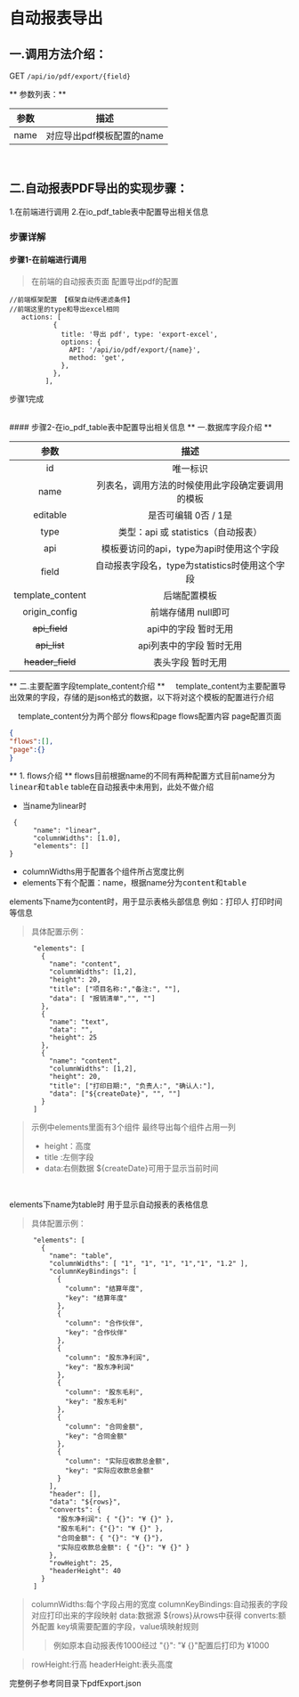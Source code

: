 # 自动报表导出

## 一.调用方法介绍：

GET `/api/io/pdf/export/{field}`

**  参数列表：**

| **参数** |    **描述**    |
| :------: | :--------------------:  |
|  name    | 对应导出pdf模板配置的name |

<br>

## 二.自动报表PDF导出的实现步骤：

1.在前端进行调用 2.在io_pdf_table表中配置导出相关信息

### 步骤详解

#### 步骤1-在前端进行调用

> 在前端的自动报表页面 配置导出pdf的配置

``` 
//前端框架配置 【框架自动传递滤条件】
//前端这里的type和导出excel相同
   actions: [
           {
             title: '导出 pdf', type: 'export-excel',
             options: {
               API: '/api/io/pdf/export/{name}',
               method: 'get',
             },
           },
         ],
```

步骤1完成

<br>
#### 步骤2-在io_pdf_table表中配置导出相关信息 
** 一.数据库字段介绍 **

| **参数** |    **描述**    |
| :------: | :------------: |
|  id   | 唯一标识 |
|  name   | 列表名，调用方法的时候使用此字段确定要调用的模板 |
|  editable   | 是否可编辑 0否 / 1是   |
|  type   | 类型：api 或 statistics（自动报表）  |
|  api   | 模板要访问的api，type为api时使用这个字段|
|  field   | 自动报表字段名，type为statistics时使用这个字段|
|  template_content   | 后端配置模板 |
|  origin_config   | 前端存储用 null即可 |
|  ~~api_field~~   | api中的字段 暂时无用 |
| ~~api_list~~  | api列表中的字段 暂时无用 |
|  ~~header_field~~   | 表头字段 暂时无用 |

** 二.主要配置字段template_content介绍 **
&nbsp;&nbsp;&nbsp;&nbsp;template_content为主要配置导出效果的字段，存储的是json格式的数据，以下将对这个模板的配置进行介绍

&nbsp;&nbsp;&nbsp;&nbsp;template_content分为两个部分 flows和page flows配置内容 page配置页面

```json
{
"flows":[],
"page":{}
}
```

** 1. flows介绍 **
flows目前根据name的不同有两种配置方式目前name分为<kbd>linear</kbd>和<kbd>table</kbd>
table在自动报表中未用到，此处不做介绍

- 当name为linear时

```
 {
      "name": "linear",
      "columnWidths": [1.0],
      "elements": []
}
```

- columnWidths用于配置各个组件所占宽度比例
- elements下有个配置：name，根据name分为<kbd>content</kbd>和<kbd>table</kbd>
  <br>

elements下name为content时，用于显示表格头部信息 例如：打印人 打印时间 等信息
<br>
> 具体配置示例：

```
      "elements": [
        {
          "name": "content",
          "columnWidths": [1,2],
          "height": 20,
          "title": ["项目名称:","备注:", ""],
          "data": [ "报销清单","", ""]
        },
        {
          "name": "text",
          "data": "",
          "height": 25
        },
        {
          "name": "content",
          "columnWidths": [1,2],
          "height": 20,
          "title": ["打印日期:", "负责人:", "确认人:"],
          "data": ["${createDate}", "", ""]
        }
      ]
```

> 示例中elements里面有3个组件 最终导出每个组件占用一列
> - height：高度
> - title :左侧字段
> - data:右侧数据 ${createDate}可用于显示当前时间

<br>


elements下name为table时 用于显示自动报表的表格信息
> 具体配置示例：

```
      "elements": [
        {
          "name": "table",
          "columnWidths": [ "1", "1", "1", "1","1", "1.2" ],
          "columnKeyBindings": [
            {
              "column": "结算年度",
              "key": "结算年度"
            },
            {
              "column": "合作伙伴",
              "key": "合作伙伴"
            },
            {
              "column": "股东净利润",
              "key": "股东净利润"
            },
            {
              "column": "股东毛利",
              "key": "股东毛利"
            },
            {
              "column": "合同金额",
              "key": "合同金额"
            },
            {
              "column": "实际应收款总金额",
              "key": "实际应收款总金额"
            }
          ],
          "header": [],
          "data": "${rows}",
          "converts": {
            "股东净利润": { "{}": "¥ {}" },
            "股东毛利": {"{}": "¥ {}" },
            "合同金额": { "{}": "¥ {}"},
            "实际应收款总金额": { "{}": "¥ {}" }
          },
          "rowHeight": 25,
          "headerHeight": 40
        }
      ]
```

> columnWidths:每个字段占用的宽度
> columnKeyBindings:自动报表的字段对应打印出来的字段映射
> data:数据源 ${rows}从rows中获得
> converts:额外配置 key填需要配置的字段，value填映射规则
>> 例如原本自动报表传1000经过  "{}": "¥ {}"配置后打印为 ¥1000

> rowHeight:行高
> headerHeight:表头高度

完整例子参考同目录下pdfExport.json











